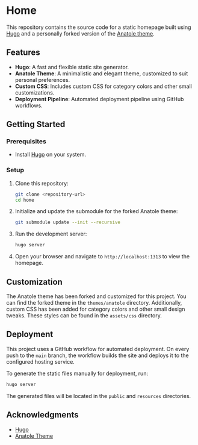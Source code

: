 # Home

This repository contains the source code for a static homepage built using [Hugo](https://gohugo.io/) and a personally forked version of the [Anatole theme](https://github.com/lxndrblz/anatole).

## Features

- **Hugo**: A fast and flexible static site generator.
- **Anatole Theme**: A minimalistic and elegant theme, customized to suit personal preferences.
- **Custom CSS**: Includes custom CSS for category colors and other small customizations.
- **Deployment Pipeline**: Automated deployment pipeline using GitHub workflows.

## Getting Started

### Prerequisites

- Install [Hugo](https://gohugo.io/getting-started/installing/) on your system.

### Setup

1. Clone this repository:

   ```bash
   git clone <repository-url>
   cd home
   ```

2. Initialize and update the submodule for the forked Anatole theme:

   ```bash
   git submodule update --init --recursive
   ```

3. Run the development server:

   ```bash
   hugo server
   ```

4. Open your browser and navigate to `http://localhost:1313` to view the homepage.

## Customization

The Anatole theme has been forked and customized for this project. You can find the forked theme in the `themes/anatole` directory. Additionally, custom CSS has been added for category colors and other small design tweaks. These styles can be found in the `assets/css` directory.

## Deployment

This project uses a GitHub workflow for automated deployment. On every push to the `main` branch, the workflow builds the site and deploys it to the configured hosting service.

To generate the static files manually for deployment, run:

```bash
hugo server
```

The generated files will be located in the `public` and `resources` directories.

## Acknowledgments

- [Hugo](https://gohugo.io/)
- [Anatole Theme](https://github.com/lxndrblz/anatole)
